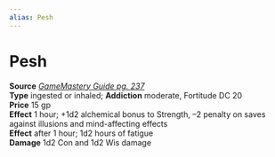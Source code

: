 ```yaml
---
alias: Pesh
---
```


# Pesh

**Source** [_GameMastery Guide pg. 237_](http://paizo.com/pathfinderRPG/v5748btpy8ffn)  
**Type** ingested or inhaled; **Addiction** moderate, Fortitude DC 20  
**Price** 15 gp  
**Effect** 1 hour; +1d2 alchemical bonus to Strength, –2 penalty on saves against illusions and mind-affecting effects  
**Effect** after 1 hour; 1d2 hours of fatigue  
**Damage** 1d2 Con and 1d2 Wis damage
